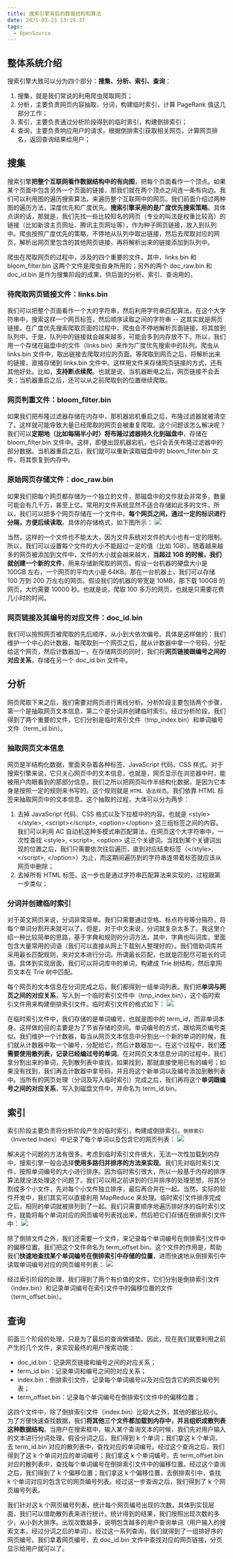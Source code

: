 ```yaml
---
title: 搜索引擎背后的数据结构和算法
date: 2021-03-23 13:19:37
tags:
  - OpenSource
---
```

## 整体系统介绍
搜索引擎大致可以分为四个部分：**搜集、分析、索引、查询**：
1. 搜集，就是我们常说的利用爬虫爬取网页；
2. 分析，主要负责网页内容抽取、分词，构建临时索引，计算 PageRank 值这几部分工作；
3. 索引，主要负责通过分析阶段得到的临时索引，构建倒排索引；
4. 查询，主要负责响应用户的请求，根据倒排索引获取相关网页，计算网页排名，返回查询结果给用户；

## 搜集
搜索引擎**把整个互联网看作数据结构中的有向图**，把每个页面看作一个顶点。如果某个页面中包含另外一个页面的链接，那我们就在两个顶点之间连一条有向边。我们可以利用图的遍历搜索算法，来遍历整个互联网中的网页。我们前面介绍过两种图的遍历方法，深度优先和广度优先。**搜索引擎采用的是广度优先搜索策略**。具体点讲的话，那就是，我们先找一些比较知名的网页（专业的叫法是权重比较高）的链接（比如新浪主页网址、腾讯主页网址等），作为种子网页链接，放入到队列中。爬虫按照广度优先的策略，不停地从队列中取出链接，然后去爬取对应的网页，解析出网页里包含的其他网页链接，再将解析出来的链接添加到队列中。

爬虫在爬取网页的过程中，涉及的四个重要的文件。其中，links.bin 和 bloom_filter.bin 这两个文件是爬虫自身所用的；另外的两个 doc_raw.bin 和 doc_id.bin 是作为搜集阶段的成果，供后面的分析、索引、查询用的。

### 待爬取网页链接文件：links.bin
我们可以把整个页面看作一个大的字符串，然后利用字符串匹配算法，在这个大字符串中，搜索这样一个网页标签，然后顺序读取之间的字符串 -- 这其实就是网页链接。在广度优先搜索爬取页面的过程中，爬虫会不停地解析页面链接，将其放到队列中。于是，队列中的链接就会越来越多，可能会多到内存放不下。所以，我们用一个存储在磁盘中的文件（links.bin）来作为广度优先搜索中的队列。爬虫从 links.bin 文件中，取出链接去爬取对应的页面。等爬取到网页之后，将解析出来的链接，直接存储到 links.bin 文件中。这样用文件来存储网页链接的方式，还有其他好处。比如，**支持断点续爬**。也就是说，当机器断电之后，网页链接不会丢失；当机器重启之后，还可以从之前爬取到的位置继续爬取。
<!--more-->

### 网页判重文件：bloom_filter.bin
如果我们把布隆过滤器存储在内存中，那机器宕机重启之后，布隆过滤器就被清空了。这样就可能导致大量已经爬取的网页会被重复爬取。这个问题该怎么解决呢？我们可以**定期地（比如每隔半小时）将布隆过滤器持久化到磁盘中**，存储在 bloom_filter.bin 文件中。这样，即便出现机器宕机，也只会丢失布隆过滤器中的部分数据。当机器重启之后，我们就可以重新读取磁盘中的 bloom_filter.bin 文件，将其恢复到内存中。

### 原始网页存储文件：doc_raw.bin
如果我们把每个网页都存储为一个独立的文件，那磁盘中的文件就会非常多，数量可能会有几千万，甚至上亿。常用的文件系统显然不适合存储如此多的文件。所以，我们可以把多个网页存储在一个文件中。**每个网页之间，通过一定的标识进行分隔，方便后续读取**。具体的存储格式，如下图所示：
![](https://raw.githubusercontent.com/umarellyh/mPOST/master/OpenSource/geek/02.png)

当然，这样的一个文件也不能太大，因为文件系统对文件的大小也有一定的限制。所以，我们可以设置每个文件的大小不能超过一定的值（比如 1GB）。随着越来越多的网页被添加到文件中，文件的大小就会越来越大，**当超过 1GB 的时候，我们就创建一个新的文件**，用来存储新爬取的网页。假设一台机器的硬盘大小是 100GB 左右，一个网页的平均大小是 64KB。那在一台机器上，我们可以存储 100 万到 200 万左右的网页。假设我们的机器的带宽是 10MB，那下载 100GB 的网页，大约需要 10000 秒。也就是说，爬取 100 多万的网页，也就是只需要花费几小时的时间。

### 网页链接及其编号的对应文件：doc_id.bin
我们可以按照网页被爬取的先后顺序，从小到大依次编号。具体是这样做的：我们维护一个中心的计数器，每爬取到一个网页之后，就从计数器中拿一个号码，分配给这个网页，然后计数器加一。在存储网页的同时，我们将**网页链接跟编号之间的对应关系**，存储在另一个 doc_id.bin 文件中。

## 分析
网页爬取下来之后，我们需要对网页进行离线分析。分析阶段主要包括两个步骤，第一个是抽取网页文本信息，第二个是分词并创建临时索引。经过分析阶段，我们得到了两个重要的文件，它们分别是临时索引文件（tmp_index.bin）和单词编号文件（term_id.bin）。

### 抽取网页文本信息
网页是半结构化数据，里面夹杂着各种标签、JavaScript 代码、CSS 样式。对于搜索引擎来说，它只关心网页中的文本信息，也就是，网页显示在浏览器中时，能被用户肉眼看到的那部分信息。我们之所以把网页叫作半结构化数据，是因为它本身是按照一定的规则来书写的。这个规则就是 `HTML 语法规范`。我们依靠 HTML 标签来抽取网页中的文本信息。这个抽取的过程，大体可以分为两步：
1. 去掉 JavaScript 代码、CSS 格式以及下拉框中的内容。也就是 \<style\>\</style\>, \<script\>\</script\>, \<option\>\</option\> 这三组标签之间的内容。我们可以利用 AC 自动机这种多模式串匹配算法，在网页这个大字符串中，一次性查找 \<style\>, \<script\>, \<option\> 这三个关键词。当找到某个关键词出现的位置之后，我们只需要依次往后遍历，直到对应结束标签（\</style\>, \</script\>, \</option\>）为止，而这期间遍历到的字符串连带着标签就应该从网页中删除；
2. 去掉所有 HTML 标签。这一步也是通过字符串匹配算法来实现的，过程跟第一步类似；

### 分词并创建临时索引
对于英文网页来说，分词非常简单。我们只需要通过空格、标点符号等分隔符，将每个单词分割开来就可以了。但是，对于中文来说，分词就复杂太多了。我这里介绍一种比较简单的思路，基于字典和规则的分词方法。其中，字典也叫词库，里面包含大量常用的词语（我们可以直接从网上下载别人整理好的）。我们借助词库并采用最长匹配规则，来对文本进行分词。所谓最长匹配，也就是匹配尽可能长的词语。具体到实现层面，我们可以将词库中的单词，构建成 Trie 树结构，然后拿网页文本在 Trie 树中匹配。

每个网页的文本信息在分词完成之后，我们都得到一组单词列表。我们把**单词与网页之间的对应关系**，写入到一个临时索引文件中（tmp_index.bin），这个临时索引文件用来构建倒排索引文件。临时索引文件的格式如下：
![](https://raw.githubusercontent.com/umarellyh/mPOST/master/OpenSource/geek/03.png)

在临时索引文件中，我们存储的是单词编号，也就是图中的 term_id，而非单词本身。这样做的目的主要是为了节省存储的空间。单词编号的方式，跟给网页编号类似。我们维护一个计数器，每当从网页文本信息中分割出一个新的单词的时候，我们就从计数器中取一个编号，分配给它，然后计数器加一。在这个过程中，我们**还需要使用散列表，记录已经编过号的单词**。在对网页文本信息分词的过程中，我们拿分割出来的单词，先到散列表中查找，如果找到，那就直接使用已有的编号；如果没有找到，我们再去计数器中拿号码，并且将这个新单词以及编号添加到散列表中。当所有的网页处理（分词及写入临时索引）完成之后，我们再将这个**单词跟编号之间的对应关系**，写入到磁盘文件中，并命名为 term_id.bin。

## 索引
索引阶段主要负责将分析阶段产生的临时索引，构建成倒排索引。`倒排索引`（Inverted Index）中记录了每个单词以及包含它的网页列表：
![](https://raw.githubusercontent.com/umarellyh/mPOST/master/OpenSource/geek/04.png)

解决这个问题的方法有很多。考虑到临时索引文件很大，无法一次性加载到内存中，搜索引擎一般会选择**使用多路归并排序的方法来实现**。我们先对临时索引文件，按照单词编号的大小进行排序。因为临时索引很大，所以一般基于内存的排序算法就没法处理这个问题了。我们可以用之前讲到的归并排序的处理思想，将其分割成多个小文件，先对每个小文件独立排序，最后再合并在一起。当然，实际的软件开发中，我们其实可以直接利用 MapReduce 来处理。临时索引文件排序完成之后，相同的单词就被排列到了一起。我们只需要顺序地遍历排好序的临时索引文件，就能将每个单词对应的网页编号列表找出来，然后把它们存储在倒排索引文件中：
![](https://raw.githubusercontent.com/umarellyh/mPOST/master/OpenSource/geek/05.png)

除了倒排文件之外，我们还需要一个文件，来记录每个单词编号在倒排索引文件中的偏移位置。我们把这个文件命名为 term_offset.bin。这个文件的作用是，帮助我们**快速地查找某个单词编号在倒排索引中存储的位置**，进而快速地从倒排索引中读取单词编号对应的网页编号列表：
![](https://raw.githubusercontent.com/umarellyh/mPOST/master/OpenSource/geek/06.png)

经过索引阶段的处理，我们得到了两个有价值的文件，它们分别是倒排索引文件（index.bin）和记录单词编号在索引文件中的偏移位置的文件（term_offset.bin）。

## 查询
前面三个阶段的处理，只是为了最后的查询做铺垫。因此，现在我们就要利用之前产生的几个文件，来实现最终的用户搜索功能：
- doc_id.bin：记录网页链接和编号之间的对应关系；
- term_id.bin：记录单词和编号之间的对应关系；
- index.bin：倒排索引文件，记录每个单词编号以及对应包含它的网页编号列表；
- term_offset.bin：记录每个单词编号在倒排索引文件中的偏移位置；

这四个文件中，除了倒排索引文件（index.bin）比较大之外，其他的都比较小。为了方便快速查找数据，我们**将其他三个文件都加载到内存中，并且组织成散列表这种数据结构**。当用户在搜索框中，输入某个查询文本的时候，我们先对用户输入的文本进行分词处理。假设分词之后，我们得到 k 个单词；我们拿这 k 个单词，去 term_id.bin 对应的散列表中，查找对应的单词编号。经过这个查询之后，我们得到了这 k 个单词对应的单词编号；我们拿这 k 个单词编号，去 term_offset.bin 对应的散列表中，查找每个单词编号在倒排索引文件中的偏移位置。经过这个查询之后，我们得到了 k 个偏移位置；我们拿这 k 个偏移位置，去倒排索引中，查找 k 个单词对应的包含它的网页编号列表。经过这一步查询之后，我们得到了 k 个网页编号列表。

我们针对这 k 个网页编号列表，统计每个网页编号出现的次数。具体到实现层面，我们可以借助散列表来进行统计。统计得到的结果，我们按照出现次数的多少，从小到大排序。出现次数越多，说明包含越多的用户查询单词（用户输入的搜索文本，经过分词之后的单词）。经过这一系列查询，我们就得到了一组排好序的网页编号。我们拿着网页编号，去 doc_id.bin 文件中查找对应的网页链接，分页显示给用户就可以了。
